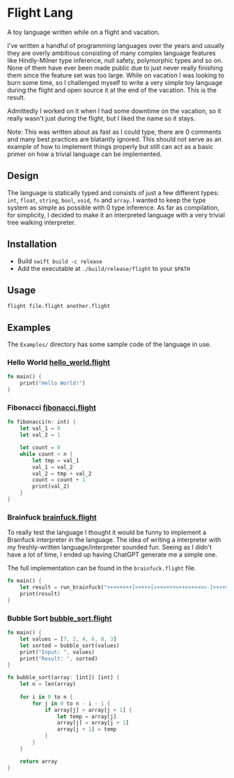 # Flight Lang
A toy language written while on a flight and vacation.

I've written a handful of programming languages over the years and usually they are overly ambitious consisting of many complex language features like Hindly-Milner type inference, null safety, polymorphic types and so on. None of them have ever been made public due to just never really finishing them since the feature set was too large. While on vacation I was looking to burn some time, so I challenged myself to write a very simple toy language during the flight and open source it at the end of the vacation. This is the result.

Admittedly I worked on it when I had some downtime on the vacation, so it really wasn't just during the flight, but I liked the name so it stays.

Note: This was written about as fast as I could type, there are 0 comments and many best practices are blatantly ignored. This should not serve as an example of how to implement things properly but still can act as a basic primer on how a trivial language can be implemented.

## Design
The language is statically typed and consists of just a few different types: `int`, `float`, `string`, `bool`, `void`, `fn` and `array`. I wanted to keep the type system as simple as possible with 0 type inference. As far as compilation, for simplicity, I decided to make it an interpreted language with a very trivial tree walking interpreter.

## Installation
* Build `swift build -c release`
* Add the executable at `./build/release/flight` to your `$PATH`

## Usage
```
flight file.flight another.flight
```

## Examples
The `Examples/` directory has some sample code of the language in use.

### Hello World [hello_world.flight](./Examples/hello_world.flight)
```rust
fn main() {
    print("Hello World!")
}
```

### Fibonacci [fibonacci.flight](./Examples/fibonacci.flight)
```rust
fn fibonacci(n: int) {
    let val_1 = 0
    let val_2 = 1

    let count = 0
    while count < n {
        let tmp = val_1
        val_1 = val_2
        val_2 = tmp + val_2
        count = count + 1
        print(val_2)
    }
}
```

### Brainfuck [brainfuck.flight](./Examples/brainfuck.flight)
To really test the language I thought it would be funny to implement a Brainfuck interpreter in the language. The idea of writing a interpreter with my freshly-written language/interpreter sounded fun. Seeing as I didn't have a lot of time, I ended up having ChatGPT generate me a simple one.

The full implementation can be found in the `brainfuck.flight` file.

```rust
fn main() {
    let result = run_brainfuck("++++++++[>++++[>++>+++>+++>+<<<<-]>+>+>->>+[<]<-]>>.>---.+++++++..+++.>>.<-.<.+++.------.--------.>>+.>++.")
    print(result)
}
```

### Bubble Sort [bubble_sort.flight](./Examples/bubble_sort.flight)
```rust
fn main() {
    let values = [7, 2, 4, 6, 8, 3]
    let sorted = bubble_sort(values)
    print("Input: ", values)
    print("Result: ", sorted)
}

fn bubble_sort(array: [int]) [int] {
    let n = len(array)
    
    for i in 0 to n {
        for j in 0 to n - i - 1 {
            if array[j] > array[j + 1] {
                let temp = array[j]
                array[j] = array[j + 1]
                array[j + 1] = temp
            }
        }
    }

    return array
}
```

